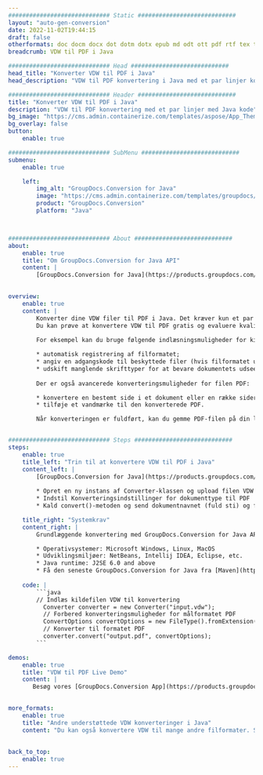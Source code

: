 ```yaml
---
############################# Static ############################
layout: "auto-gen-conversion"
date: 2022-11-02T19:44:15
draft: false
otherformats: doc docm docx dot dotm dotx epub md odt ott pdf rtf tex txt vdx vsdm vsdx vssm vssx vstm vstx vsx vtx xps
breadcrumb: VDW til PDF i Java

############################# Head ############################
head_title: "Konverter VDW til PDF i Java"
head_description: "VDW til PDF konvertering i Java med et par linjer kode. Konverter over 160 filformater ved hjælp af GroupDocs dokumentkonverterings-API for Java"

############################# Header ############################
title: "Konverter VDW til PDF i Java"
description: "VDW til PDF konvertering med et par linjer med Java kode"
bg_image: "https://cms.admin.containerize.com/templates/aspose/App_Themes/V3/images/bg/header1.png"
bg_overlay: false
button:
    enable: true

############################# SubMenu ############################
submenu:
    enable: true

    left:
        img_alt: "GroupDocs.Conversion for Java"
        image: "https://cms.admin.containerize.com/templates/groupdocs/images/product-logos/90x90-noborder/groupdocs-conversion-java.png"
        product: "GroupDocs.Conversion"
        platform: "Java"



############################# About ############################
about:
    enable: true
    title: "Om GroupDocs.Conversion for Java API"
    content: |
        [GroupDocs.Conversion for Java](https://products.groupdocs.com/conversion/java/) er en avanceret filformatkonverterings-API til konvertering mellem populære billed- og dokumentformater såsom Microsoft Office, OpenDocument, PDF, HTML, e-mail, CAD. og meget mere med blot et par linjer kode. Den native API registrerer automatisk formaterne af de originale dokumenter og tilbyder mange muligheder for at tilpasse de konverterede dokumenter. Sammen med funktionen til at udtrække information fra et dokument, understøtter den også caching af konverteringsresultaterne til den lokale disk som standard. Enhver form for cachelagring kan dog understøttes ved at implementere de passende grænseflader - Amazon S3, Dropbox, Google Drive, Windows Azure, Reddis eller andre.
    

overview:
    enable: true
    content: |
        Konverter dine VDW filer til PDF i Java. Det kræver kun et par linjer med Java kode på enhver platform efter eget valg, såsom Windows, Linux, macOS.
        Du kan prøve at konvertere VDW til PDF gratis og evaluere kvaliteten af ​​konverteringsresultaterne. Sammen med simple filkonverteringsscripts kan du prøve mere sofistikerede muligheder for at indlæse VDW-kildefilen og gemme PDF-outputtet. 
        
        For eksempel kan du bruge følgende indlæsningsmuligheder for kilden VDW:

        * automatisk registrering af filformatet;
        * angiv en adgangskode til beskyttede filer (hvis filformatet understøtter det);
        * udskift manglende skrifttyper for at bevare dokumentets udseende.
        
        Der er også avancerede konverteringsmuligheder for filen PDF:

        * konvertere en bestemt side i et dokument eller en række sider;
        * tilføje et vandmærke til den konverterede PDF.

        Når konverteringen er fuldført, kan du gemme PDF-filen på din lokale filsti eller på et tredjepartslager såsom FTP, Amazon S3, Google Drive, Dropbox osv. Bemærk venligst - for at konvertere VDW til PDF, behøver du ikke installere yderligere software, såsom MS Office, Open Office, Adobe Acrobat Reader osv.


############################# Steps ############################
steps:
    enable: true
    title_left: "Trin til at konvertere VDW til PDF i Java"
    content_left: |
        [GroupDocs.Conversion for Java](https://products.groupdocs.com/conversion/java/) giver udviklere mulighed for nemt at konvertere VDW fil til PDF med et par linjer kode.
        
        * Opret en ny instans af Converter-klassen og upload filen VDW med den fulde sti
        * Indstil Konverteringsindstillinger for dokumenttype til PDF
        * Kald convert()-metoden og send dokumentnavnet (fuld sti) og formatet (PDF) som en parameter

    title_right: "Systemkrav"
    content_right: |
        Grundlæggende konvertering med GroupDocs.Conversion for Java API kan udføres med blot et par linjer kode. Vores API'er understøttes på alle større platforme og operativsystemer. Før du udfører koden nedenfor, skal du sørge for, at du har følgende forudsætninger installeret på dit system.

        * Operativsystemer: Microsoft Windows, Linux, MacOS
        * Udviklingsmiljøer: NetBeans, Intellij IDEA, Eclipse, etc.
        * Java runtime: J2SE 6.0 and above
        * Få den seneste GroupDocs.Conversion for Java fra [Maven](https://repository.groupdocs.com/webapp/#/artifacts/browse/tree/General/repo/com/groupdocs/groupdocs-conversion)
         
    code: |
        ```java    
        // Indlæs kildefilen VDW til konvertering
          Converter converter = new Converter("input.vdw");
          // Forbered konverteringsmuligheder for målformatet PDF
          ConvertOptions convertOptions = new FileType().fromExtension("pdf").getConvertOptions();
          // Konverter til formatet PDF
          converter.convert("output.pdf", convertOptions);
        ```

demos:
    enable: true
    title: "VDW til PDF Live Demo"
    content: |
       Besøg vores [GroupDocs.Conversion App](https://products.groupdocs.app/conversion/family) websted, og prøv VDW til PDF konvertering nu. Den gratis demo har følgende fordele
          

more_formats:
    enable: true
    title: "Andre understøttede VDW konverteringer i Java"
    content: "Du kan også konvertere VDW til mange andre filformater. Se venligst listen nedenfor."
       
       
back_to_top:
    enable: true
---
```

